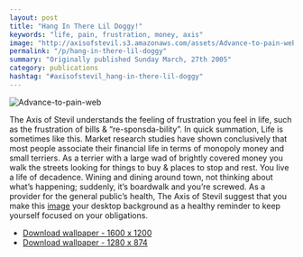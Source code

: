 ```yaml
---
layout: post
title: "Hang In There Lil Doggy!"
keywords: "life, pain, frustration, money, axis"
image: "http://axisofstevil.s3.amazonaws.com/assets/Advance-to-pain-web.jpg"
permalink: "/p/hang-in-there-lil-doggy"
summary: "Originally published Sunday March, 27th 2005"
category: publications
hashtag: "#axisofstevil_hang-in-there-lil-doggy"
---
```


[id_1]: http://axisofstevil.s3.amazonaws.com/assets/Advance-to-pain-web.jpg "Advance-to-pain-web"
![Advance-to-pain-web][id_1]

The Axis of Stevil understands the feeling of frustration you feel in life, such as the frustration of bills & “re-sponsda-bility”. In quick summation, Life is sometimes like this. Market research studies have shown conclusively that most people associate their financial life in terms of monopoly money and small terriers. As a terrier with a large wad of brightly covered money you walk the streets looking for things to buy & places to stop and rest. You live a life of decadence. Wining and dining around town, not thinking about what’s happening; suddenly, it’s boardwalk and you’re screwed. As a provider for the general public’s health, The Axis of Stevil suggest that you make this [image](http://axisofstevil.s3.amazonaws.com/assets/Advancetopain1600x1200.jpg "1600X1200") your desktop background as a healthy reminder to keep yourself focused on your obligations.

- [Download wallpaper - 1600 x 1200](http://axisofstevil.s3.amazonaws.com/assets/Advancetopain1600x1200.jpg)
- [Download wallpaper - 1280 x 874](http://axisofstevil.s3.amazonaws.com/assets/Advancetopain1280x854.jpg)

